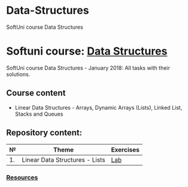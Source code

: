 # Data-Structures
SoftUni course Data Structures

# Softuni course: [Data Structures](https://softuni.bg/trainings/1857/data-structures-january-2018)
SoftUni course Data Structures - January 2018: All tasks with their solutions.

## Course content

- Linear Data Structures - Arrays, Dynamic Arrays (Lists), Linked List, Stacks and Queues

## Repository content:

№  |Theme                          | Exercises
---|-------------------------------|----------
1. |Linear Data Structures - Lists | [Lab]()

### [Resources]()